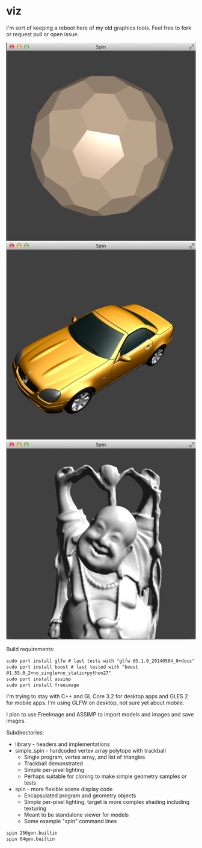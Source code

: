 viz
===

I'm sort of keeping a reboot here of my old graphics tools.  Feel free to fork or request pull or open issue.

![64gon in spin sample](https://raw.githubusercontent.com/bradgrantham/viz/master/spin_64gon.png)
![SLK TriSrc in spin sample](https://raw.githubusercontent.com/bradgrantham/viz/master/slk.png)
![Buddha TriSrc in spin sample](https://raw.githubusercontent.com/bradgrantham/viz/master/buddha.png)

Build requirements:
```
sudo port install glfw # last tests with "glfw @3.1.0_20140504_0+docs"
sudo port install boost # last tested with "boost @1.55.0_2+no_single+no_static+python27"
sudo port install assimp
sudo port install freeimage
```

I'm trying to stay with C++ and GL Core 3.2 for desktop apps and GLES 2 for mobile apps.  I'm using GLFW on desktop, not sure yet about mobile.

I plan to use FreeImage and ASSIMP to import models and images and save images.

Subdirectories:
* library - headers and implementations
* simple_spin - hardcoded vertex array polytope with trackball
  * Single program, vertex array, and list of triangles
  * Trackball demonstrated
  * Simple per-pixel lighting
  * Perhaps suitable for cloning to make simple geometry samples or tests
* spin - more flexible scene display code
  * Encapsulated program and geometry objects
  * Simple per-pixel lighting, target is more complex shading including texturing
  * Meant to be standalone viewer for models
  * Some example "spin" command lines
```
spin 256gon.builtin
spin 64gon.builtin
```
